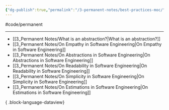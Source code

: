```yaml
---
{"dg-publish":true,"permalink":"/3-permanent-notes/best-practices-moc/","created":"2023-08-01T15:03:31.918+02:00","updated":"2023-08-03T16:57:23.212+02:00"}
---
```


#code/permanent

---
- [[3_Permanent Notes/What is an abstraction?\|What is an abstraction?]]
- [[3_Permanent Notes/On Empathy in Software Engineering\|On Empathy in Software Engineering]]
- [[3_Permanent Notes/On Abstractions in Software Engineering\|On Abstractions in Software Engineering]]
- [[3_Permanent Notes/On Readability in Software Engineering\|On Readability in Software Engineering]]
- [[3_Permanent Notes/On Simplicity in Software Engineering\|On Simplicity in Software Engineering]]
- [[3_Permanent Notes/On Estimations in Software Engineering\|On Estimations in Software Engineering]]

{ .block-language-dataview}